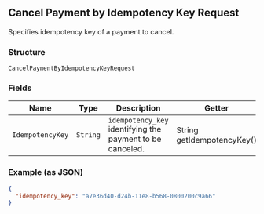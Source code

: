 ## Cancel Payment by Idempotency Key Request

Specifies idempotency key of a payment to cancel.

### Structure

`CancelPaymentByIdempotencyKeyRequest`

### Fields

| Name | Type | Description | Getter |
|  --- | --- | --- | --- |
| `IdempotencyKey` | `String` | `idempotency_key` identifying the payment to be canceled. | String getIdempotencyKey() |

### Example (as JSON)

```json
{
  "idempotency_key": "a7e36d40-d24b-11e8-b568-0800200c9a66"
}
```

